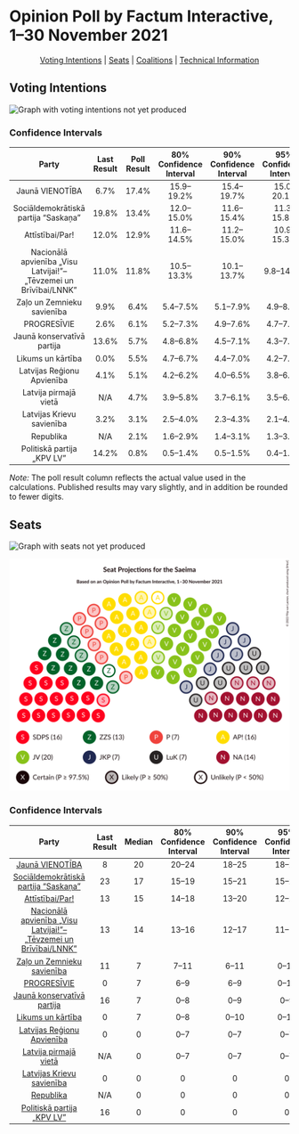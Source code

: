 # Opinion Poll by Factum Interactive, 1–30 November 2021

<p align="center"><a href="#voting-intentions">Voting Intentions</a> | <a href="#seats">Seats</a> | <a href="#coalitions">Coalitions</a> | <a href="#technical-information">Technical Information</a></p>

## Voting Intentions

![Graph with voting intentions not yet produced](2021-11-30-FactumInteractive.png "Voting Intentions")

### Confidence Intervals

| Party | Last Result | Poll Result | 80% Confidence Interval | 90% Confidence Interval | 95% Confidence Interval | 99% Confidence Interval |
|:-----:|:-----------:|:-----------:|:-----------------------:|:-----------------------:|:-----------------------:|:-----------------------:|
| Jaunā VIENOTĪBA | 6.7% | 17.4% | 15.9–19.2% |15.4–19.7% |15.0–20.1% |14.3–21.0% |
| Sociāldemokrātiskā partija “Saskaņa” | 19.8% | 13.4% | 12.0–15.0% |11.6–15.4% |11.3–15.8% |10.7–16.6% |
| Attīstībai/Par! | 12.0% | 12.9% | 11.6–14.5% |11.2–15.0% |10.9–15.3% |10.2–16.1% |
| Nacionālā apvienība „Visu Latvijai!”–„Tēvzemei un Brīvībai/LNNK” | 11.0% | 11.8% | 10.5–13.3% |10.1–13.7% |9.8–14.1% |9.2–14.9% |
| Zaļo un Zemnieku savienība | 9.9% | 6.4% | 5.4–7.5% |5.1–7.9% |4.9–8.2% |4.5–8.8% |
| PROGRESĪVIE | 2.6% | 6.1% | 5.2–7.3% |4.9–7.6% |4.7–7.9% |4.3–8.5% |
| Jaunā konservatīvā partija | 13.6% | 5.7% | 4.8–6.8% |4.5–7.1% |4.3–7.4% |3.9–8.0% |
| Likums un kārtība | 0.0% | 5.5% | 4.7–6.7% |4.4–7.0% |4.2–7.3% |3.8–7.9% |
| Latvijas Reģionu Apvienība | 4.1% | 5.1% | 4.2–6.2% |4.0–6.5% |3.8–6.8% |3.4–7.3% |
| Latvija pirmajā vietā | N/A | 4.7% | 3.9–5.8% |3.7–6.1% |3.5–6.4% |3.2–6.9% |
| Latvijas Krievu savienība | 3.2% | 3.1% | 2.5–4.0% |2.3–4.3% |2.1–4.5% |1.9–5.0% |
| Republika | N/A | 2.1% | 1.6–2.9% |1.4–3.1% |1.3–3.3% |1.1–3.7% |
| Politiskā partija „KPV LV” | 14.2% | 0.8% | 0.5–1.4% |0.5–1.5% |0.4–1.7% |0.3–2.0% |

*Note:* The poll result column reflects the actual value used in the calculations. Published results may vary slightly, and in addition be rounded to fewer digits.

## Seats

![Graph with seats not yet produced](2021-11-30-FactumInteractive-seats.png "Seats")

![Graph with seating plan not yet produced](2021-11-30-FactumInteractive-seating-plan.png "Seating Plan")

### Confidence Intervals

| Party | Last Result | Median | 80% Confidence Interval | 90% Confidence Interval | 95% Confidence Interval | 99% Confidence Interval |
|:-----:|:-----------:|:------:|:-----------------------:|:-----------------------:|:-----------------------:|:-----------------------:|
| <a href="#jaunā-vienotība">Jaunā VIENOTĪBA</a> | 8 | 20 | 20–24 |18–25 |18–26 |16–28 |
| <a href="#sociāldemokrātiskā-partija-“saskaņa”">Sociāldemokrātiskā partija “Saskaņa”</a> | 23 | 17 | 15–19 |15–21 |15–21 |15–24 |
| <a href="#attīstībai/par!">Attīstībai/Par!</a> | 13 | 15 | 14–18 |13–20 |12–20 |10–21 |
| <a href="#nacionālā-apvienība-„visu-latvijai!”–„tēvzemei-un-brīvībai/lnnk”">Nacionālā apvienība „Visu Latvijai!”–„Tēvzemei un Brīvībai/LNNK”</a> | 13 | 14 | 13–16 |12–17 |11–18 |10–20 |
| <a href="#zaļo-un-zemnieku-savienība">Zaļo un Zemnieku savienība</a> | 11 | 7 | 7–11 |6–11 |0–11 |0–12 |
| <a href="#progresīvie">PROGRESĪVIE</a> | 0 | 7 | 6–9 |6–9 |0–10 |0–11 |
| <a href="#jaunā-konservatīvā-partija">Jaunā konservatīvā partija</a> | 16 | 7 | 0–8 |0–9 |0–9 |0–10 |
| <a href="#likums-un-kārtība">Likums un kārtība</a> | 0 | 7 | 0–8 |0–10 |0–10 |0–11 |
| <a href="#latvijas-reģionu-apvienība">Latvijas Reģionu Apvienība</a> | 0 | 0 | 0–7 |0–7 |0–7 |0–9 |
| <a href="#latvija-pirmajā-vietā">Latvija pirmajā vietā</a> | N/A | 0 | 0–7 |0–7 |0–7 |0–9 |
| <a href="#latvijas-krievu-savienība">Latvijas Krievu savienība</a> | 0 | 0 | 0 |0 |0 |0 |
| <a href="#republika">Republika</a> | N/A | 0 | 0 |0 |0 |0 |
| <a href="#politiskā-partija-„kpv-lv”">Politiskā partija „KPV LV”</a> | 16 | 0 | 0 |0 |0 |0 |

